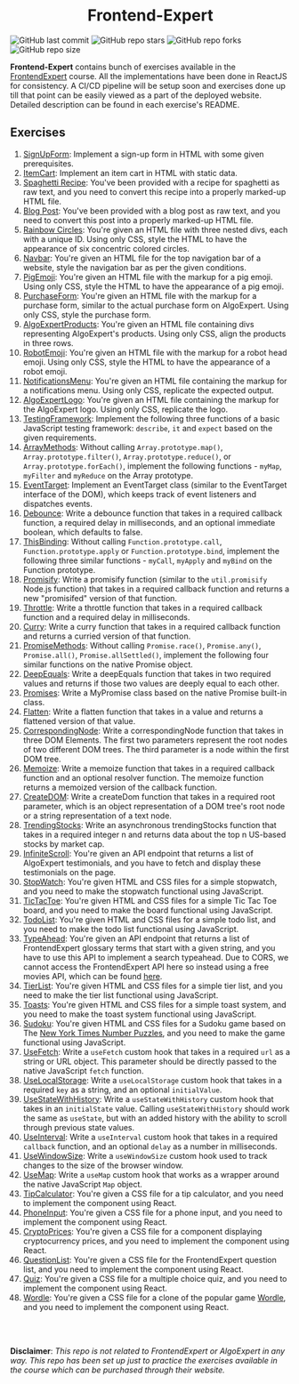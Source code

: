<h1 align='center'>Frontend-Expert</h1>

![GitHub last commit](https://img.shields.io/github/last-commit/demondaddy22/frontend-expert?color=%23BDF8A3&style=for-the-badge)
![GitHub repo stars](https://img.shields.io/github/stars/DemonDaddy22/frontend-expert?color=%231FCECB&style=for-the-badge)
![GitHub repo forks](https://img.shields.io/github/forks/DemonDaddy22/frontend-expert?color=%238BC7E6&style=for-the-badge)
![GitHub repo size](https://img.shields.io/github/repo-size/demondaddy22/frontend-expert?color=%236495ED&style=for-the-badge)

**Frontend-Expert** contains bunch of exercises available in the [FrontendExpert](https://www.algoexpert.io/frontend/product) course. All the implementations have been done in ReactJS for consistency. A CI/CD pipeline will be setup soon and exercises done up till that point can be easily viewed as a part of the deployed website. Detailed description can be found in each exercise's README.

## Exercises

1. [SignUpForm](./src/components/SignUpForm/README.md): Implement a sign-up form in HTML with some given prerequisites.
2. [ItemCart](./src/components/ItemCart/README.md): Implement an item cart in HTML with static data.
3. [Spaghetti Recipe](./src/components/SpaghettiRecipe/README.md): You've been provided with a recipe for spaghetti as raw text, and you need to convert this recipe into a properly marked-up HTML file.
4. [Blog Post](./src/components/BlogPost/README.md): You've been provided with a blog post as raw text, and you need to convert this post into a properly marked-up HTML file.
5. [Rainbow Circles](./src/components/RainbowCircles/README.md): You're given an HTML file with three nested divs, each with a unique ID. Using only CSS, style the HTML to have the appearance of six concentric colored circles.
6. [Navbar](./src/components/Navbar/README.md): You're given an HTML file for the top navigation bar of a website, style the navigation bar as per the given conditions.
7. [PigEmoji](./src/components/PigEmoji/README.md): You're given an HTML file with the markup for a pig emoji. Using only CSS, style the HTML to have the appearance of a pig emoji.
8. [PurchaseForm](./src/components/PurchaseForm/README.md): You're given an HTML file with the markup for a purchase form, similar to the actual purchase form on AlgoExpert. Using only CSS, style the purchase form.
9. [AlgoExpertProducts](./src/components/AlgoExpertProducts/README.md): You're given an HTML file containing divs representing AlgoExpert's products. Using only CSS, align the products in three rows.
10. [RobotEmoji](./src/components/RobotEmoji/README.md): You're given an HTML file with the markup for a robot head emoji. Using only CSS, style the HTML to have the appearance of a robot emoji.
11. [NotificationsMenu](./src/components/NotificationsMenu/README.md): You're given an HTML file containing the markup for a notifications menu. Using only CSS, replicate the expected output.
12. [AlgoExpertLogo](./src/components/AlgoExpertLogo/README.md): You're given an HTML file containing the markup for the AlgoExpert logo. Using only CSS, replicate the logo.
13. [TestingFramework](./src/components/TestingFramework/README.md): Implement the following three functions of a basic JavaScript testing framework: `describe`, `it` and `expect` based on the given requirements.
14. [ArrayMethods](./src/components/ArrayMethods/README.md): Without calling `Array.prototype.map()`, `Array.prototype.filter()`, `Array.prototype.reduce()`, or `Array.prototype.forEach()`, implement the following functions - `myMap`, `myFilter` and `myReduce` on the Array prototype.
15. [EventTarget](./src/components/EventTarget/README.md): Implement an EventTarget class (similar to the EventTarget interface of the DOM), which keeps track of event listeners and dispatches events.
16. [Debounce](./src/components/Debounce/README.md): Write a debounce function that takes in a required callback function, a required delay in milliseconds, and an optional immediate boolean, which defaults to false.
17. [ThisBinding](./src/components/ThisBinding/README.md): Without calling `Function.prototype.call`, `Function.prototype.apply` or `Function.prototype.bind`, implement the following three similar functions - `myCall`, `myApply` and `myBind` on the Function prototype.
18. [Promisify](./src/components/Promisify/README.md): Write a promisify function (similar to the `util.promisify` Node.js function) that takes in a required callback function and returns a new "promisifed" version of that function.
19. [Throttle](./src/components/Throttle/README.md): Write a throttle function that takes in a required callback function and a required delay in milliseconds.
20. [Curry](./src/components/Curry/README.md): Write a curry function that takes in a required callback function and returns a curried version of that function.
21. [PromiseMethods](./src/components/PromiseMethods/README.md): Without calling `Promise.race()`, `Promise.any()`, `Promise.all()`, `Promise.allSettled()`, implement the following four similar functions on the native Promise object.
22. [DeepEquals](./src/components/DeepEquals/README.md): Write a deepEquals function that takes in two required values and returns if those two values are deeply equal to each other.
23. [Promises](./src/components/Promises/README.md): Write a MyPromise class based on the native Promise built-in class.
24. [Flatten](./src/components/Flatten/README.md): Write a flatten function that takes in a value and returns a flattened version of that value.
25. [CorrespondingNode](./src/components/CorrespondingNode/README.md): Write a correspondingNode function that takes in three DOM Elements. The first two parameters represent the root nodes of two different DOM trees. The third parameter is a node within the first DOM tree.
26. [Memoize](./src/components/Memoize/README.md): Write a memoize function that takes in a required callback function and an optional resolver function. The memoize function returns a memoized version of the callback function.
27. [CreateDOM](./src/components/CreateDOM/README.md): Write a createDom function that takes in a required root parameter, which is an object representation of a DOM tree's root node or a string representation of a text node.
28. [TrendingStocks](./src/components/TrendingStocks/README.md): Write an asynchronous trendingStocks function that takes in a required integer n and returns data about the top n US-based stocks by market cap.
29. [InfiniteScroll](./src/components/InfiniteScroll/README.md): You're given an API endpoint that returns a list of AlgoExpert testimonials, and you have to fetch and display these testimonials on the page.
30. [StopWatch](./src/components/StopWatch/README.md): You're given HTML and CSS files for a simple stopwatch, and you need to make the stopwatch functional using JavaScript.
31. [TicTacToe](./src/components/TicTacToe/README.md): You're given HTML and CSS files for a simple Tic Tac Toe board, and you need to make the board functional using JavaScript.
32. [TodoList](./src/components/TodoList/README.md): You're given HTML and CSS files for a simple todo list, and you need to make the todo list functional using JavaScript.
33. [TypeAhead](./src/components/TypeAhead/README.md): You're given an API endpoint that returns a list of FrontendExpert glossary terms that start with a given string, and you have to use this API to implement a search typeahead. Due to CORS, we cannot access the FrontendExpert API here so instead using a free movies API, which can be found [here](https://rapidapi.com/SAdrian/api/moviesdatabase).
34. [TierList](./src/components/TierList/README.md): You're given HTML and CSS files for a simple tier list, and you need to make the tier list functional using JavaScript.
35. [Toasts](./src/components/Toasts/README.md): You're given HTML and CSS files for a simple toast system, and you need to make the toast system functional using JavaScript.
36. [Sudoku](./src/components/Sudoku/README.md): You're given HTML and CSS files for a Sudoku game based on The [New York Times Number Puzzles](https://www.nytimes.com/puzzles/sudoku), and you need to make the game functional using JavaScript.
37. [UseFetch](./src/components/UseFetch/README.md): Write a `useFetch` custom hook that takes in a required `url` as a string or URL object. This parameter should be directly passed to the native JavaScript `fetch` function.
38. [UseLocalStorage](./src/components/UseLocalStorage/README.md): Write a `useLocalStorage` custom hook that takes in a required `key` as a string, and an optional `initialValue`.
39. [UseStateWithHistory](./src/components/UseStateWithHistory/README.md): Write a `useStateWithHistory` custom hook that takes in an `initialState` value. Calling `useStateWithHistory` should work the same as `useState`, but with an added history with the ability to scroll through previous state values.
40. [UseInterval](./src/components/UseInterval/README.md): Write a `useInterval` custom hook that takes in a required `callback` function, and an optional `delay` as a number in milliseconds.
41. [UseWindowSize](./src/components/UseWindowSize/README.md): Write a `useWindowSize` custom hook used to track changes to the size of the browser window.
42. [UseMap](./src/components/UseMap/README.md): Write a `useMap` custom hook that works as a wrapper around the native JavaScript `Map` object.
43. [TipCalculator](./src/components/TipCalculator/README.md): You're given a CSS file for a tip calculator, and you need to implement the component using React.
44. [PhoneInput](./src/components/PhoneInput/README.md): You're given a CSS file for a phone input, and you need to implement the component using React.
45. [CryptoPrices](./src/components/CryptoPrices/README.md): You're given a CSS file for a component displaying cryptocurrency prices, and you need to implement the component using React.
46. [QuestionList](./src/components/QuestionList/README.md): You're given a CSS file for the FrontendExpert question list, and you need to implement the component using React.
47. [Quiz](./src/components/Quiz/README.md): You're given a CSS file for a multiple choice quiz, and you need to implement the component using React.
48. [Wordle](./src/components/Wordle/README.md): You're given a CSS file for a clone of the popular game [Wordle](https://www.nytimes.com/games/wordle/index.html), and you need to implement the component using React.

<br />
<br />

**Disclaimer**: _This repo is not related to FrontendExpert or AlgoExpert in any way. This repo has been set up just to practice the exercises available in the course which can be purchased through their website._
